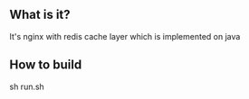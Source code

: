 ## What is it?
It's nginx with redis cache layer which is implemented on java
## How to build
sh run.sh
